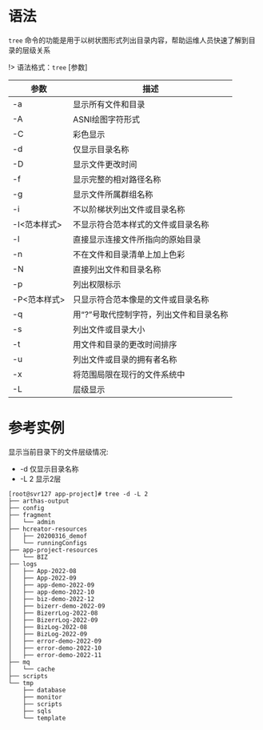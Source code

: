 # 语法

`tree` 命令的功能是用于以树状图形式列出目录内容，帮助运维人员快速了解到目录的层级关系

!> 语法格式：`tree` [参数]

| 参数       | 描述                    |
|----------|-----------------------|
| -a	      | 显示所有文件和目录             |
| -A       | ASNI绘图字符形式            |
| -C       | 彩色显示                  |
| -d       | 仅显示目录名称               |
| -D       | 显示文件更改时间              |
| -f       | 显示完整的相对路径名称           |
| -g       | 显示文件所属群组名称            |
| -i       | 不以阶梯状列出文件或目录名称        |
| -I<范本样式> | 不显示符合范本样式的文件或目录名称     |
| -l       | 直接显示连接文件所指向的原始目录      |
| -n       | 不在文件和目录清单上加上色彩        |
| -N       | 直接列出文件和目录名称           |
| -p       | 列出权限标示                |
| -P<范本样式> | 只显示符合范本像是的文件或目录名称     |
| -q       | 用“?”号取代控制字符，列出文件和目录名称 |
| -s       | 列出文件或目录大小             |
| -t       | 用文件和目录的更改时间排序         |
| -u       | 列出文件或目录的拥有者名称         |
| -x       | 将范围局限在现行的文件系统中        |
| -L       | 层级显示                  |


# 参考实例

显示当前目录下的文件层级情况:

- -d  仅显示目录名称
- -L 2 显示2层



```shell
[root@svr127 app-project]# tree -d -L 2
├── arthas-output
├── config
├── fragment
│   └── admin
├── hcreator-resources
│   ├── 20200316_demof
│   └── runningConfigs
├── app-project-resources
│   └── BIZ
├── logs
│   ├── App-2022-08
│   ├── App-2022-09
│   ├── app-demo-2022-09
│   ├── app-demo-2022-10
│   ├── biz-demo-2022-12
│   ├── bizerr-demo-2022-09
│   ├── BizerrLog-2022-08
│   ├── BizerrLog-2022-09
│   ├── BizLog-2022-08
│   ├── BizLog-2022-09
│   ├── error-demo-2022-09
│   ├── error-demo-2022-10
│   ├── error-demo-2022-11
├── mq
│   └── cache
├── scripts
└── tmp
    ├── database
    ├── monitor
    ├── scripts
    ├── sqls
    └── template
```
